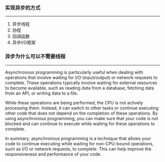 ###

### 实现异步的方式
---
1. 异步线程
2. 协程
3. 回调函数
4. 异步I/O框架

### 异步为什么可以不需要线程
---
Asynchronous programming is particularly useful when dealing with operations that involve waiting for I/O (input/output) or network requests to complete. These operations typically involve waiting for external resources to become available, such as reading data from a database, fetching data from an API, or writing data to a file. 

While these operations are being performed, the CPU is not actively processing them. Instead, it can switch to other tasks or continue executing other code that does not depend on the completion of these operations. By using asynchronous programming, you can make sure that your code is not blocked and can continue to execute while waiting for these operations to complete. 

In summary, asynchronous programming is a technique that allows your code to continue executing while waiting for non-CPU-bound operations, such as I/O or network requests, to complete. This can help improve the responsiveness and performance of your code.

